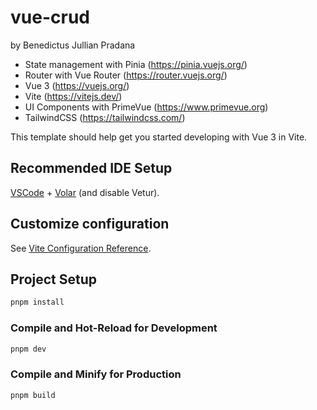# vue-crud

by Benedictus Jullian Pradana

- State management with Pinia (https://pinia.vuejs.org/)
- Router with Vue Router (https://router.vuejs.org/)
- Vue 3 (https://vuejs.org/)
- Vite (https://vitejs.dev/)
- UI Components with PrimeVue (https://www.primevue.org)
- TailwindCSS (https://tailwindcss.com/)

This template should help get you started developing with Vue 3 in Vite.

## Recommended IDE Setup

[VSCode](https://code.visualstudio.com/) + [Volar](https://marketplace.visualstudio.com/items?itemName=Vue.volar) (and disable Vetur).

## Customize configuration

See [Vite Configuration Reference](https://vitejs.dev/config/).

## Project Setup

```sh
pnpm install
```

### Compile and Hot-Reload for Development

```sh
pnpm dev
```

### Compile and Minify for Production

```sh
pnpm build
```
